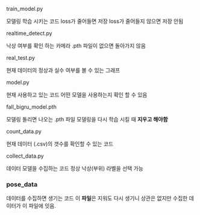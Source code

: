 train_model.py 
<p> 모델링 학습 시키는 코드 loss가 줄어들면 저장 loss가 줄어들지 않으면 저장 안됨</p>
realtime_detect.py
<p>낙상 여부를 확인 하는 카메라 .pth 파일이 없으면 돌아가지 않음 </p>
real_test.py 
<p>현재 데이터의 정상과 실수 여부를 볼 수 있는 그래프 </p>
model.py 
<p>현재 사용하고 있는 코드 어떤 모델을 사용하는지 확인 할 수 있음</p>
fall_bigru_model.pth
<p>모델링 돌리면 나오는 .pth 파일 모델링을 다시 학습 시킬 때 <strong>지우고 해야함</strong></p>
count_data.py
  <p>현재 데이터 (.csv)의 갯수를 확인할 수 있는 코드</p>
collect_data.py
  <p>데이터 모델을 수집하는 코드 정상 낙상(부위) 라벨을 선택 가능</p>
<h3>pose_data</h3>
<p>데이터를 수집하면 생기는 코드 이 <strong>파일</strong>은 지워도 다시 생기니 상관은 없지만 수집한 데이터가 이 파일에 잇음. </p>
